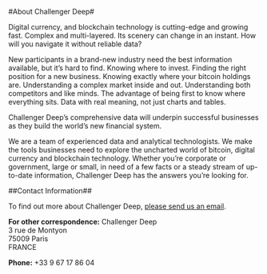 #About Challenger Deep#

Digital currency, and blockchain technology is cutting-edge and growing fast. Complex and multi-layered. Its scenery can change in an instant. How will you navigate it without reliable data?

New participants in a brand-new industry need the best information available, but it’s hard to find. Knowing where to invest. Finding the right position for a new business. Knowing exactly where your bitcoin holdings are. Understanding a complex market inside and out. Understanding both competitors and like minds. The advantage of being first to know where everything sits. Data with real meaning, not just charts and tables.

Challenger Deep’s comprehensive data will underpin successful businesses as they build the world’s new financial system.

We are a team of experienced data and analytical technologists. We make the tools businesses need to explore the uncharted world of bitcoin, digital currency and blockchain technology. Whether you’re corporate or government, large or small, in need of a few facts or a steady stream of up-to-date information, Challenger Deep has the answers you’re looking for.

##Contact Information##

To find out more about Challenger Deep, [please send us an email](mailto:hello@challenger-deep.com).

**For other correspondence:**
Challenger Deep  
3 rue de Montyon  
75009 Paris  
FRANCE  

**Phone:** +33 9 67 17 86 04
